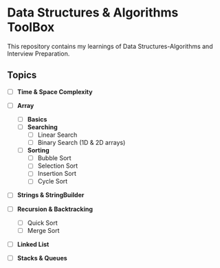 # Data Structures & Algorithms ToolBox

This repository contains my learnings of Data Structures-Algorithms and Interview Preparation.

## Topics

- [ ] **Time & Space Complexity**
- [ ] **Array**
    - [ ] **Basics**
    - [ ] **Searching**
        - [ ] Linear Search
        - [ ] Binary Search (1D & 2D arrays)
    - [ ] **Sorting**
        - [ ] Bubble Sort
        - [ ] Selection Sort
        - [ ] Insertion Sort
        - [ ] Cycle Sort
- [ ] **Strings & StringBuilder**
- [ ] **Recursion & Backtracking**
    - [ ] Quick Sort
    - [ ] Merge Sort
- [ ] **Linked List**
- [ ] **Stacks & Queues**











